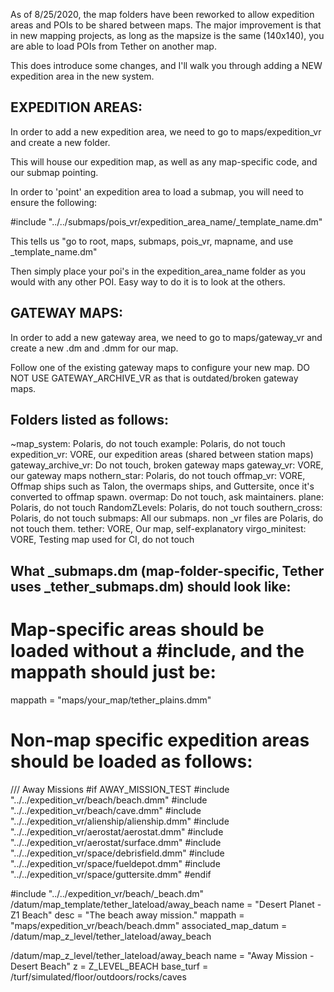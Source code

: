 As of 8/25/2020, the map folders have been reworked to allow expedition areas and POIs to be shared between maps. The major improvement is that in new mapping projects, as long as the mapsize is the same (140x140), you are able to load POIs from Tether on another map.

This does introduce some changes, and I'll walk you through adding a NEW expedition area in the new system.

## EXPEDITION AREAS:
In order to add a new expedition area, we need to go to maps/expedition_vr and create a new folder.

This will house our expedition map, as well as any map-specific code, and our submap pointing.

In order to 'point' an expedition area to load a submap, you will need to ensure the following:

#include "../../submaps/pois_vr/expedition_area_name/_template_name.dm"

This tells us "go to root, maps, submaps, pois_vr, mapname, and use _template_name.dm"

Then simply place your poi's in the expedition_area_name folder as you would with any other POI. Easy way to do it is to look at the others.

## GATEWAY MAPS:
In order to add a new gateway area, we need to go to maps/gateway_vr and create a new .dm and .dmm for our map.

Follow one of the existing gateway maps to configure your new map. DO NOT USE GATEWAY_ARCHIVE_VR as that is outdated/broken gateway maps.

## Folders listed as follows:
~map_system: Polaris, do not touch
example: Polaris, do not touch
expedition_vr: VORE, our expedition areas (shared between station maps)
gateway_archive_vr: Do not touch, broken gateway maps
gateway_vr: VORE, our gateway maps
nothern_star: Polaris, do not touch
offmap_vr: VORE, Offmap ships such as Talon, the overmaps ships, and Guttersite, once it's converted to offmap spawn.
overmap: Do not touch, ask maintainers.
plane: Polaris, do not touch
RandomZLevels: Polaris, do not touch
southern_cross: Polaris, do not touch
submaps: All our submaps. non _vr files are Polaris, do not touch them.
tether: VORE, Our map, self-explanatory
virgo_minitest: VORE, Testing map used for CI, do not touch

## What _submaps.dm (map-folder-specific, Tether uses _tether_submaps.dm) should look like:

# Map-specific areas should be loaded without a #include, and the mappath should just be:
mappath = "maps/your_map/tether_plains.dmm"

# Non-map specific expedition areas should be loaded as follows:

/// Away Missions
#if AWAY_MISSION_TEST
#include "../../expedition_vr/beach/beach.dmm"
#include "../../expedition_vr/beach/cave.dmm"
#include "../../expedition_vr/alienship/alienship.dmm"
#include "../../expedition_vr/aerostat/aerostat.dmm"
#include "../../expedition_vr/aerostat/surface.dmm"
#include "../../expedition_vr/space/debrisfield.dmm"
#include "../../expedition_vr/space/fueldepot.dmm"
#include "../../expedition_vr/space/guttersite.dmm"
#endif

#include "../../expedition_vr/beach/_beach.dm"
/datum/map_template/tether_lateload/away_beach
	name = "Desert Planet - Z1 Beach"
	desc = "The beach away mission."
	mappath = "maps/expedition_vr/beach/beach.dmm"
	associated_map_datum = /datum/map_z_level/tether_lateload/away_beach

/datum/map_z_level/tether_lateload/away_beach
	name = "Away Mission - Desert Beach"
	z = Z_LEVEL_BEACH
	base_turf = /turf/simulated/floor/outdoors/rocks/caves